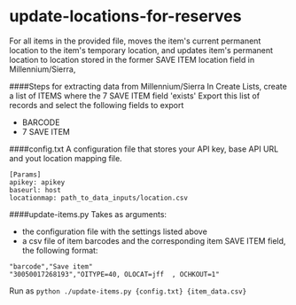 # update-locations-for-reserves
For all items in the provided file, moves the item's current permanent location to the item's temporary location, and updates item's permanent location to location stored in the former SAVE ITEM location field in Millennium/Sierra,

####Steps for extracting data from Millennium/Sierra
In Create Lists, create a list of ITEMS where the 7 SAVE ITEM field 'exists'
Export this list of records and select the following fields to export 
* BARCODE  
* 7 SAVE ITEM

####config.txt
A configuration file that stores your API key, base API URL and yout location mapping file. 
```
[Params]
apikey: apikey 
baseurl: host
locationmap: path_to_data_inputs/location.csv
```

####update-items.py
Takes as arguments:
- the configuration file with the settings listed above
- a csv file of item barcodes and the corresponding item SAVE ITEM field, the following format:

```  
"barcode","Save item"
"30050017268193","OITYPE=40, OLOCAT=jff  , OCHKOUT=1"
```

Run as `python ./update-items.py {config.txt} {item_data.csv}`
